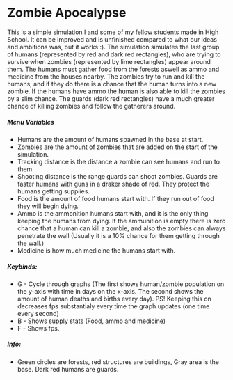 # Zombie Apocalypse
This is a simple simulation I and some of my fellow students made in High School. It can be improved and is unfinished compared to what our ideas and ambitions was, but it works :). The simulation simulates the last group of humans (represented by red and dark red rectangles), who are trying to survive when zombies (represented by lime rectangles) appear around them. The humans must gather food from the forests aswell as ammo and medicine from the houses nearby. The zombies try to run and kill the humans, and if they do there is a chance that the human turns into a new zombie. If the humans have ammo the human is also able to kill the zombies by a slim chance. The guards (dark red rectangles) have a much greater chance of killing zombies and follow the gatherers around.
##### Menu Variables
* Humans are the amount of humans spawned in the base at start.
* Zombies are the amount of zombies that are added on the start of the simulation.
* Tracking distance is the distance a zombie can see humans and run to them.
* Shooting distance is the range guards can shoot zombies. Guards are faster humans with guns in a draker shade of red. They protect the humans getting supplies.
* Food is the amount of food humans start with. If they run out of food they will begin dying.
* Ammo is the ammonition humans start with, and it is the only thing keeping the humans from dying. If the ammunition is empty there is zero chance that a human can kill a zombie, and also the zombies can always penetrate the wall (Usually it is a 10% chance for them getting through the wall.)
* Medicine is how much medicine the humans start with.

##### Keybinds:
- G - Cycle through graphs (The first shows human/zombie population on the y-axis with time in days on the x-axis. The second shows the amount of human deaths and births every day). PS! Keeping this on decreases fps substantialy every time the graph updates (one time every second)
- B - Shows supply stats (Food, ammo and medicine)
- F - Shows fps.

##### Info:
- Green circles are forests, red structures are buildings, Gray area is the base. Dark red humans are guards.